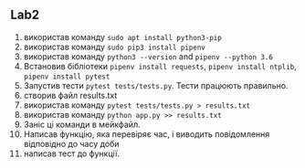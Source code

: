 ## Lab2
1. використав команду `sudo apt install python3-pip`
2. використав команду `sudo pip3 install pipenv`
3. використав команду `python3 --version` and `pipenv --python 3.6`
4. Встановив бібліотеки `pipenv install requests`, `pipenv install ntplib`, `pipenv install pytest`
5. Запустив тести `pytest tests/tests.py`. Тести працюють правильно.
6. створив файл results.txt
7. використав команду `pytest tests/tests.py > results.txt` 
8. використав команду `python app.py >> results.txt`
9. Заніс ці команди в мейкфайл.
10. Написав функцію, яка перевіряє час, і виводить повідомлення відповідно до часу доби
11. написав тест до функції.
